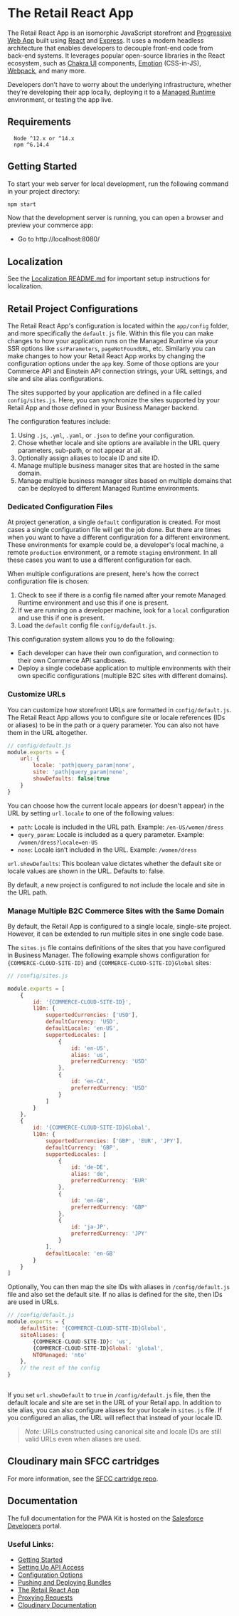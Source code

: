 # The Retail React App

The Retail React App is an isomorphic JavaScript storefront and [Progressive Web App](https://developer.mozilla.org/en-US/docs/Web/Progressive_web_apps) built using [React](https://reactjs.org/) and [Express](https://expressjs.com/). It uses a modern headless architecture that enables developers to decouple front-end code from back-end systems. It leverages popular open-source libraries in the React ecosystem, such as [Chakra UI](https://chakra-ui.com/) components, [Emotion](https://emotion.sh/docs/introduction) (CSS-in-JS), [Webpack](https://webpack.js.org/), and many more.

Developers don’t have to worry about the underlying infrastructure, whether they’re developing their app locally, deploying it to a [Managed Runtime](https://developer.salesforce.com/docs/commerce/pwa-kit-managed-runtime/guide/mrt-overview.html) environment, or testing the app live.

## Requirements

```
  Node ^12.x or ^14.x
  npm ^6.14.4
```

## Getting Started

To start your web server for local development, run the following command in your project directory:

```bash
npm start
```

Now that the development server is running, you can open a browser and preview your commerce app:

-   Go to http://localhost:8080/

## Localization

See the [Localization README.md](./app/translations/README.md) for important setup instructions for localization.

## Retail Project Configurations

The Retail React App's configuration is located within the `app/config` folder, and more specifically the `default.js` file. Within this file you can make changes to how your application runs on the Managed Runtime via your SSR options like `ssrParameters`, `pageNotFoundURL`, etc. Similarly you can make changes to how your Retail React App works by changing the configuration options under the `app` key. Some of those options are your Commerce API and Einstein API connection strings, your URL settings, and site and site alias configurations.

The sites supported by your application are defined in a file called `config/sites.js`. Here, you can synchronize the sites supported by your Retail App and those defined in your Business Manager backend. 

The configuration features include:

1. Using `.js`, `.yml`, `.yaml`, or `.json` to define your configuration. 
3. Chose whether locale and site options are available in the URL query parameters, sub-path, or not appear at all.
4. Optionally assign aliases to locale ID and site ID. 
5. Manage multiple business manager sites that are hosted in the same domain.
6. Manage multiple business manager sites based on multiple domains that can be deployed to different Managed Runtime environments.

### Dedicated Configuration Files

At project generation, a single `default` configuration is created. For most cases a single configuration file will get the job done. But there are times when you want to have a different configuration for a different environment. These environments for example could be, a developer's local machine, a remote `production` environment, or a remote `staging` environment. In all these cases you want to use a different configuration for each. 

When multiple configurations are present, here's how the correct configuration file is chosen:

1. Check to see if there is a config file named after your remote Managed Runtime environment and use this if one is present.
2. If we are running on a developer machine, look for a `local` configuration and use this if one is present.
3. Load the `default` config file `config/default.js`.

This configuration system allows you to do the following:

- Each developer can have their own configuration, and connection to their own Commerce API sandboxes.
- Deploy a single codebase application to multiple environments with their own specific configurations (multiple B2C sites with different domains).


### Customize URLs

You can customize how storefront URLs are formatted in `config/default.js`. The Retail React App allows you to configure site or locale references (IDs or aliases) to be in the path or a query parameter. You can also not have them in the URL altogether. 

```js
// config/default.js
module.exports = {
    url: {
        locale: 'path|query_param|none',
        site: 'path|query_param|none',
        showDefaults: false|true
    }
}
```
You can choose how the current locale appears (or doesn't appear) in the URL by setting `url.locale` to one of the following values:

- `path`: Locale is included in the URL path. Example: `/en-US/women/dress`
- `query_param`: Locale is included as a query parameter. Example: `/women/dress?locale=en-US`
- `none`: Locale isn’t included in the URL. Example: `/women/dress`

`url.showDefaults`: This boolean value dictates whether the default site or locale values are shown in the URL. Defaults to: false. 

By default, a new project is configured to not include the locale and site in the URL path.

### Manage Multiple B2C Commerce Sites with the Same Domain

By default, the Retail App is configured to a single locale, single-site project. However, it can be extended to run multiple sites in one single code base. 

The `sites.js` file contains definitions of the sites that you have configured in Business Manager. The following example shows configuration for `{COMMERCE-CLOUD-SITE-ID}` and `{COMMERCE-CLOUD-SITE-ID}Global` sites:

```js
// /config/sites.js

module.exports = [
    {
        id: '{COMMERCE-CLOUD-SITE-ID}',
        l10n: {
            supportedCurrencies: ['USD'],
            defaultCurrency: 'USD',
            defaultLocale: 'en-US',
            supportedLocales: [
                {
                    id: 'en-US',
                    alias: 'us',
                    preferredCurrency: 'USD'
                },
                {
                    id: 'en-CA',
                    preferredCurrency: 'USD'
                }
            ]
        }
    },
    {
        id: '{COMMERCE-CLOUD-SITE-ID}Global',
        l10n: {
            supportedCurrencies: ['GBP', 'EUR', 'JPY'],
            defaultCurrency: 'GBP',
            supportedLocales: [
                {
                    id: 'de-DE',
                    alias: 'de',
                    preferredCurrency: 'EUR'
                },
                {
                    id: 'en-GB',
                    preferredCurrency: 'GBP'
                },
                {
                    id: 'ja-JP',
                    preferredCurrency: 'JPY'
                }
            ],
            defaultLocale: 'en-GB'
        }
    }
]
```

Optionally, You can then map the site IDs with aliases in `/config/default.js` file and also set the default site. If no alias is defined for the site, then IDs are used in URLs. 

```js
// /config/default.js
module.exports = {
    defaultSite: '{COMMERCE-CLOUD-SITE-ID}Global',
    siteAliases: {
        {COMMERCE-CLOUD-SITE-ID}: 'us',
        {COMMERCE-CLOUD-SITE-ID}Global: 'global',
        NTOManaged: 'nto'
    },
    // the rest of the config
} 
  
```

If you set `url.showDefault` to `true` in `/config/default.js` file, then the default locale and site are set in the URL of your Retail app. In addition to site alias, you can also configure aliases for your locale in `sites.js` file. If you configured an alias, the URL will reflect that instead of your locale ID. 

> *Note*: URLs constructed using canonical site and locale IDs are still valid URLs even when aliases are used.

## Cloudinary main SFCC cartridges
For more information, see the [SFCC cartridge repo](https://github.com/cloudinary/cloudinary_sfcc_site_cartridge).

## Documentation

The full documentation for the PWA Kit is hosted on the [Salesforce Developers](https://developer.salesforce.com/docs/commerce/pwa-kit-managed-runtime/overview) portal.


### Useful Links:

-   [Getting Started](https://developer.salesforce.com/docs/commerce/pwa-kit-managed-runtime/guide/getting-started.html)
-   [Setting Up API Access](https://developer.salesforce.com/docs/commerce/pwa-kit-managed-runtime/guide/setting-up-api-access.html)
-   [Configuration Options](https://developer.salesforce.com/docs/commerce/pwa-kit-managed-runtime/guide/configuration-options.html)
-   [Pushing and Deploying Bundles](https://developer.salesforce.com/docs/commerce/pwa-kit-managed-runtime/guide/pushing-and-deploying-bundles.html)
-   [The Retail React App](https://developer.salesforce.com/docs/commerce/pwa-kit-managed-runtime/guide/retail-react-app.html)
-   [Proxying Requests](https://developer.salesforce.com/docs/commerce/pwa-kit-managed-runtime/guide/proxying-requests.html)
-   [Cloudinary Documentation](https://cloudinary.com/documentation/sfcc_b2c_commerce_cartridge_headless)


